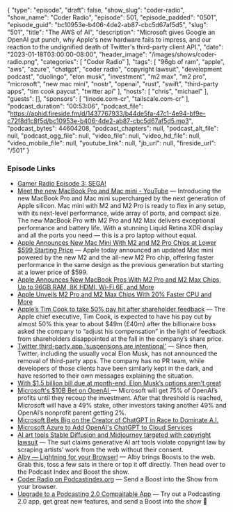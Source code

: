 {
  "type": "episode",
  "draft": false,
  "show_slug": "coder-radio",
  "show_name": "Coder Radio",
  "episode": 501,
  "episode_padded": "0501",
  "episode_guid": "bc10953e-b406-4de2-ab87-cbc5d67af5d5",
  "slug": "501",
  "title": "The AWS of AI",
  "description": "Microsoft gives Google an OpenAI gut punch, why Apple's new hardware fails to impress, and our reaction to the undignified death of Twitter's third-party client API.",
  "date": "2023-01-18T03:00:00-08:00",
  "header_image": "/images/shows/coder-radio.png",
  "categories": [
    "Coder Radio"
  ],
  "tags": [
    "96gb of ram",
    "apple",
    "aws",
    "azure",
    "chatgpt",
    "coder radio",
    "copyright lawsuit",
    "development podcast",
    "duolingo",
    "elon musk",
    "investment",
    "m2 max",
    "m2 pro",
    "microsoft",
    "new mac mini",
    "nostr",
    "openai",
    "rust",
    "swift",
    "third-party apps",
    "tim cook paycut",
    "twitter api"
  ],
  "hosts": [
    "chris",
    "michael"
  ],
  "guests": [],
  "sponsors": [
    "linode.com-cr",
    "tailscale.com-cr"
  ],
  "podcast_duration": "00:53:06",
  "podcast_file": "https://aphid.fireside.fm/d/1437767933/b44de5fa-47c1-4e94-bf9e-c72f8d1c8f5d/bc10953e-b406-4de2-ab87-cbc5d67af5d5.mp3",
  "podcast_bytes": 44604208,
  "podcast_chapters": null,
  "podcast_alt_file": null,
  "podcast_ogg_file": null,
  "video_file": null,
  "video_hd_file": null,
  "video_mobile_file": null,
  "youtube_link": null,
  "jb_url": null,
  "fireside_url": "/501"
}


### Episode Links

  * [Gamer Radio Episode 3: SEGA!](https://gamerradio.fireside.fm/3 "Gamer Radio Episode 3: SEGA!")
  * [Meet the new MacBook Pro and Mac mini - YouTube](https://www.youtube.com/watch?v=6Ij9PiehENA "Meet the new MacBook Pro and Mac mini - YouTube") — Introducing the new MacBook Pro and Mac mini supercharged by the next generation of Apple silicon. Mac mini with M2 and M2 Pro is ready to flex in any setup, with its next-level performance, wide array of ports, and compact size. The new MacBook Pro with M2 Pro and M2 Max delivers exceptional performance and battery life. With a stunning Liquid Retina XDR display and all the ports you need — this is a pro laptop without equal.
  * [Apple Announces New Mac Mini With M2 and M2 Pro Chips at Lower $599 Starting Price](https://www.macrumors.com/2023/01/17/new-m2-m2-pro-mac-mini/ "Apple Announces New Mac Mini With M2 and M2 Pro Chips at Lower $599 Starting Price") — Apple today announced an updated Mac mini powered by the new M2 and the all-new ‌M2‌ Pro chip, offering faster performance in the same design as the previous generation but starting at a lower price of $599.
  * [Apple Announces New MacBook Pros With M2 Pro and M2 Max Chips, Up to 96GB RAM, 8K HDMI, Wi-Fi 6E, and More](https://www.macrumors.com/2023/01/17/apple-announces-m2-pro-macbook-pro/ "Apple Announces New MacBook Pros With M2 Pro and M2 Max Chips, Up to 96GB RAM, 8K HDMI, Wi-Fi 6E, and More")
  * [Apple Unveils M2 Pro and M2 Max Chips With 20% Faster CPU and More](https://www.macrumors.com/2023/01/17/apple-unveils-m2-pro-and-m2-max-chips/ "Apple Unveils M2 Pro and M2 Max Chips With 20% Faster CPU and More")
  * [Apple’s Tim Cook to take 50% pay hit after shareholder feedback](https://www.theguardian.com/technology/2023/jan/13/apple-tim-cook-to-take-pay-hit-after-shareholder-feedback "Apple’s Tim Cook to take 50% pay hit after shareholder feedback") — The Apple chief executive, Tim Cook, is expected to have his pay cut by almost 50% this year to about $49m (£40m) after the billionaire boss asked the company to “adjust his compensation” in the light of feedback from shareholders disappointed at the fall in the company’s share price.
  * [Twitter third-party app 'suspensions are intentional'](https://9to5google.com/2023/01/14/twitter-third-party-app-intentional-block/ "Twitter third-party app 'suspensions are intentional'") — Since then, Twitter, including the usually vocal Elon Musk, has not announced the removal of third-party apps. The company has no PR team, while developers of those clients have been similarly kept in the dark, and have resorted to their own messages explaining the situation.
  * [With $1.5 billion bill due at month-end, Elon Musk’s options aren’t great](https://arstechnica.com/tech-policy/2023/01/looming-twitter-interest-payment-leaves-elon-musk-with-unpalatable-options/ "With $1.5 billion bill due at month-end, Elon Musk’s options aren’t great")
  * [Microsoft's $10B Bet on OpenAI ](https://anita.beehiiv.com/p/microsofts-10b-bet-openai "Microsoft's $10B Bet on OpenAI ") — Microsoft will get 75% of OpenAI’s profits until they recoup the investment. After that threshold is reached, Microsoft will have a 49% stake, other investors taking another 49% and OpenAI’s nonprofit parent getting 2%. 
  * [Microsoft Bets Big on the Creator of ChatGPT in Race to Dominate A.I.](https://www.reddit.com/r/stocks/comments/10at56y/microsoft_bets_big_on_the_creator_of_chatgpt_in/ "Microsoft Bets Big on the Creator of ChatGPT in Race to Dominate A.I.")
  * [Microsoft Azure to Add OpenAI's ChatGPT to Cloud Services](https://www.bloomberg.com/news/articles/2023-01-17/microsoft-azure-to-add-chatgpt-to-cloud-services "Microsoft Azure to Add OpenAI's ChatGPT to Cloud Services")
  * [AI art tools Stable Diffusion and Midjourney targeted with copyright lawsuit](https://www.theverge.com/2023/1/16/23557098/generative-ai-art-copyright-legal-lawsuit-stable-diffusion-midjourney-deviantart "AI art tools Stable Diffusion and Midjourney targeted with copyright lawsuit") — The suit claims generative AI art tools violate copyright law by scraping artists’ work from the web without their consent. 
  * [Alby — Lightning for your Browser!](https://getalby.com/ "Alby — Lightning for your Browser!") — Alby brings Boosts to the web. Grab this, toss a few sats in there or top it off directly. Then head over to the Podcast Index and Boost the show.
  * [Coder Radio on Podcastindex.org](https://podcastindex.org/podcast/487548 "Coder Radio on Podcastindex.org") — Send a Boost into the Show from your browser.
  * [Upgrade to a Podcasting 2.0 Compaitable App](https://podcastindex.org/apps?elements=Boostagrams "Upgrade to a Podcasting 2.0 Compaitable App") — Try out a Podcasting 2.0 app, get great new features, and send a Boost into the show 🎉


